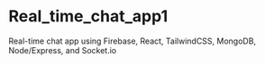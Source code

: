 # Real_time_chat_app1
 Real-time chat app using Firebase, React, TailwindCSS, MongoDB, Node/Express, and Socket.io
